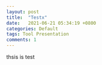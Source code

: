 ```yaml
---
layout: post
title:  "Testx"
date:   2021-06-21 05:34:19 +0800
categories: Default
tags: Tool Presentation
comments: 1
---
```

thsis is test
